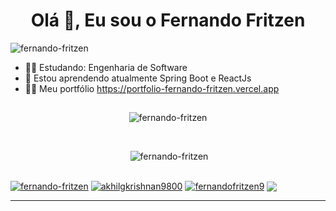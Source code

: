 <h1 align="center">Olá 👋, Eu sou o Fernando Fritzen</h1>

<!-- <h3 align="center">Me chamo Fernando, tenho 19 anos e atualmente estudo ADS/Engenharia de Software, seguindo uma formação como desenvolvedor Full Stack.</h3> -->

<p align="left"> <img src="https://komarev.com/ghpvc/?username=fernando-fritzen" alt="fernando-fritzen" /> </p>

- 👨‍🎓 Estudando: Engenharia de Software
- 🌱 Estou aprendendo atualmente Spring Boot e ReactJs
- 👨‍💻 Meu portfólio https://portfolio-fernando-fritzen.vercel.app


##

<p align="center"><img src="https://github-readme-stats.vercel.app/api/top-langs/?username=fernando-fritzen&theme=dark&layout=compact&hide=html" alt="fernando-fritzen" /></p>
</br>
<p align="center">&nbsp;<img src="https://github-readme-stats.vercel.app/api?username=fernando-fritzen&&theme=dark&show_icons=true" alt="fernando-fritzen" /></p>

##

<div>
  <a href="https://linkedin.com/in/fernandofritzen" target="blank"><img align="center" src="https://img.shields.io/badge/-LinkedIn-%230077B5?style=for-the-badge&logo=linkedin&logoColor=white" alt="fernando-fritzen" /></a>
  <a href="https://fb.com/fernandofritzen.pieske" target="blank"><img align="center" src="https://img.shields.io/badge/-Facebook-%230077B5?style=for-the-badge&logo=facebook&logoColor=white" alt="akhilgkrishnan9800"/></a>
  <a href="https://instagram.com/fernandofritzen9" target="blank"><img align="center" src="https://img.shields.io/badge/-Instagram-%23E4405F?style=for-the-badge&logo=instagram&logoColor=white" alt="fernandofritzen9" /></a>
  <a href = "mailto:fernandofritzen9@gmail.com"><img align="center" src="https://img.shields.io/badge/-Gmail-%23333?style=for-the-badge&logo=gmail&logoColor=white" target="_blank"></a>
</div>

---
